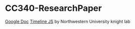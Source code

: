 CC340-ResearchPaper
===================
[Google Doc](https://docs.google.com/spreadsheet/ccc?key=0Ag_LA-DGIH0SdFEyc3VlcGpqQnNuQTl4dEp3U0xwYnc&usp=sharing)
[Timeline JS](http://timeline.knightlab.com/) by Northwestern University knight lab
